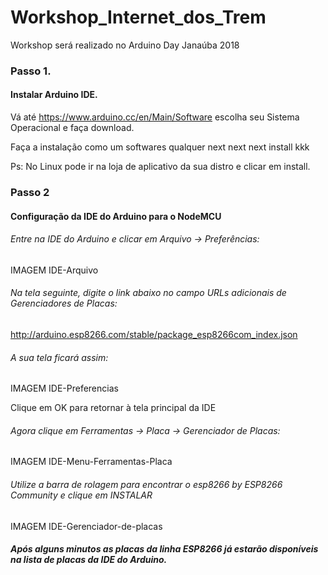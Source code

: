 # Workshop_Internet_dos_Trem
Workshop será realizado no Arduino Day Janaúba 2018

### Passo 1.

#### Instalar Arduino IDE.

Vá até https://www.arduino.cc/en/Main/Software escolha seu Sistema Operacional e faça download.

Faça a instalação como um softwares qualquer next next next install kkk

Ps: No Linux pode ir na loja de aplicativo da sua distro e clicar em install.

### Passo 2

#### Configuração da IDE do Arduino para o NodeMCU

###### Entre na IDE do Arduino e clicar em Arquivo -> Preferências:

IMAGEM IDE-Arquivo

###### Na tela seguinte, digite o link abaixo no campo URLs adicionais de Gerenciadores de Placas:

http://arduino.esp8266.com/stable/package_esp8266com_index.json

###### A sua tela ficará assim:

IMAGEM IDE-Preferencias

Clique em OK para retornar à tela principal da IDE

###### Agora clique em Ferramentas -> Placa -> Gerenciador de Placas:

IMAGEM IDE-Menu-Ferramentas-Placa

###### Utilize a barra de rolagem para encontrar o esp8266 by ESP8266 Community e clique em INSTALAR

IMAGEM IDE-Gerenciador-de-placas

##### Após alguns minutos as placas da linha ESP8266 já estarão disponíveis na lista de placas da IDE do Arduino.
